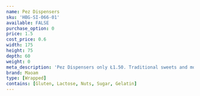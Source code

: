 ```yaml
---
name: Pez Dispensers
sku: 'HBG-SI-066-01'
available: FALSE
purchase_option: 0
price: 1.5
cost_price: 0.6
width: 175
height: 75
depth: 60
weight: 0
meta_description: 'Pez Dispensers only Ł1.50. Traditional sweets and more at Humbugs Confectionery Store. Specialists in satisfying your sweet tooth!'
brand: Maoam
type: [Wrapped]
contains: [Gluten, Lactose, Nuts, Sugar, Gelatin]
---
```

